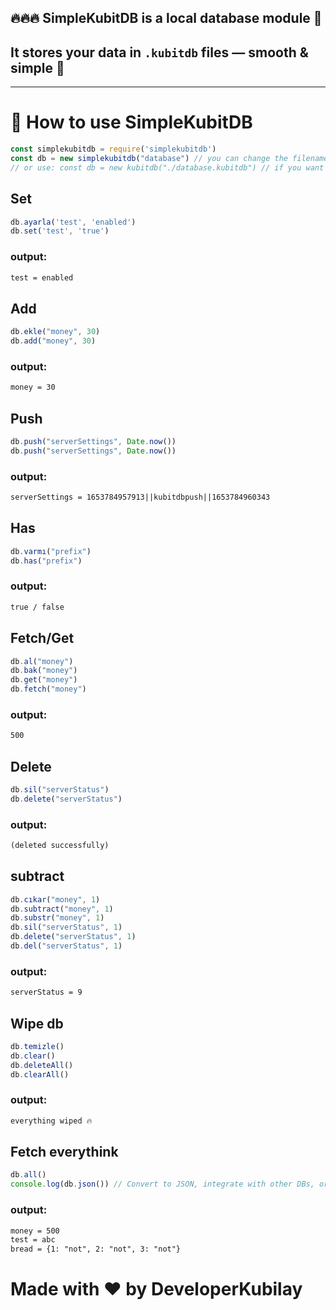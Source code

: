 ## 🔥🔥🔥 SimpleKubitDB is a local database module 🎉  
## It stores your data in `.kubitdb` files — smooth & simple 💾  

---

# 🚀 How to use SimpleKubitDB

```js
const simplekubitdb = require('simplekubitdb')
const db = new simplekubitdb("database") // you can change the filename
// or use: const db = new kubitdb("./database.kubitdb") // if you want that cool extension 😎
```
## Set
```js
db.ayarla('test', 'enabled')
db.set('test', 'true')
```
### output:
```txt
test = enabled
```

## Add
```js
db.ekle("money", 30)
db.add("money", 30)
```
### output:
```txt
money = 30
```

## Push
```js
db.push("serverSettings", Date.now())
db.push("serverSettings", Date.now())
```
### output:
```txt
serverSettings = 1653784957913||kubitdbpush||1653784960343
```

## Has
```js
db.varmı("prefix") 
db.has("prefix") 
```
### output:
```txt
true / false
```

## Fetch/Get
```js
db.al("money")
db.bak("money")
db.get("money")
db.fetch("money")
```
### output:
```txt
500
```

## Delete
```js
db.sil("serverStatus")
db.delete("serverStatus")
```
### output:
```txt
(deleted successfully)
```

## subtract
```js
db.cıkar("money", 1)
db.subtract("money", 1)
db.substr("money", 1)
db.sil("serverStatus", 1)
db.delete("serverStatus", 1)
db.del("serverStatus", 1)
```
### output:
```txt
serverStatus = 9
```

## Wipe db
```js
db.temizle()
db.clear()
db.deleteAll()
db.clearAll()
```
### output:
```txt
everything wiped 🔥
```

## Fetch everythink
```js
db.all()
console.log(db.json()) // Convert to JSON, integrate with other DBs, or just flex it 🤖
```
### output:
```txt
money = 500  
test = abc  
bread = {1: "not", 2: "not", 3: "not"}
```

# Made with ❤️ by DeveloperKubilay
